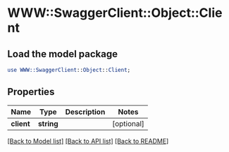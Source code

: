# WWW::SwaggerClient::Object::Client

## Load the model package
```perl
use WWW::SwaggerClient::Object::Client;
```

## Properties
Name | Type | Description | Notes
------------ | ------------- | ------------- | -------------
**client** | **string** |  | [optional] 

[[Back to Model list]](../README.md#documentation-for-models) [[Back to API list]](../README.md#documentation-for-api-endpoints) [[Back to README]](../README.md)



